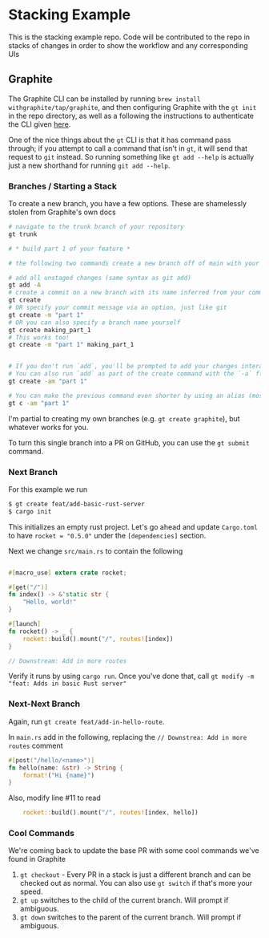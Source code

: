 # Stacking Example

This is the stacking example repo. Code will be contributed to the repo in stacks of changes in order to show the workflow and any corresponding UIs

## Graphite

The Graphite CLI can be installed by running `brew install withgraphite/tap/graphite`, and then configuring Graphite with 
the `gt init` in the repo directory, as well as a following the instructions to authenticate the CLI given [here](https://graphite.dev/docs/install-the-cli#authenticate-the-cli).

One of the nice things about the `gt` CLI is that it has command pass through; if you attempt to call a command that isn't in `gt`, it will send that request to `git` instead. So running something like `gt add --help` is actually just a new shorthand for running `git add --help`.

### Branches / Starting a Stack

To create a new branch, you have a few options. These are shamelessly stolen from Graphite's own docs

```sh
# navigate to the trunk branch of your repository
gt trunk

# * build part 1 of your feature *

# the following two commands create a new branch off of main with your changes and add a commit

# add all unstaged changes (same syntax as git add)
gt add -A
# create a commit on a new branch with its name inferred from your commit message
gt create
# OR specify your commit message via an option, just like git
gt create -m "part 1"
# OR you can also specify a branch name yourself
gt create making_part_1
# This works too!
gt create -m "part 1" making_part_1


# If you don't run `add`, you'll be prompted to add your changes interactively.
# You can also run `add` as part of the create command with the `-a` flag
gt create -am "part 1"

# You can make the previous command even shorter by using an alias (most common gt commands have an alias, and you can even configure your own!)
gt c -am "part 1"
```

I'm partial to creating my own branches (e.g. `gt create graphite`), but whatever works for you.

To turn this single branch into a PR on GitHub, you can use the `gt submit` command.

### Next Branch

For this example we run 

```sh
$ gt create feat/add-basic-rust-server
$ cargo init
```

This initializes an empty rust project. Let's go ahead and update `Cargo.toml` to have `rocket = "0.5.0"` under the `[dependencies]` section.

Next we change `src/main.rs` to contain the following

```rust

#[macro_use] extern crate rocket;

#[get("/")]
fn index() -> &'static str {
    "Hello, world!"
}

#[launch]
fn rocket() -> _ {
    rocket::build().mount("/", routes![index])
}

// Downstream: Add in more routes
```

Verify it runs by using `cargo run`. Once you've done that, call `gt modify -m "feat: Adds in basic Rust server"`

### Next-Next Branch

Again, run `gt create feat/add-in-hello-route`. 

In `main.rs` add in the following, replacing the `// Downstrea: Add in more routes` comment

```rust
#[post("/hello/<name>")]
fn hello(name: &str) -> String {
    format!("Hi {name}")
}
```

Also, modify line #11 to read 

```rust
    rocket::build().mount("/", routes![index, hello])
```


### Cool Commands

We're coming back to update the base PR with some cool commands we've found in Graphite

1. `gt checkout` - Every PR in a stack is just a different branch and can be checked out as normal. You can also use `gt switch` if that's more your speed.
2. `gt up` switches to the child of the current branch. Will prompt if ambiguous.
3. `gt down` switches to the parent of the current branch. Will prompt if ambiguous.
